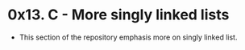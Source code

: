# 0x13. C - More singly linked lists
- This section of the repository emphasis more on singly linked list.
